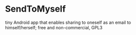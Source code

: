 # SendToMyself
tiny Android app that enables sharing to oneself as an email to himself/herself; free and non-commercial, GPL3
